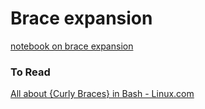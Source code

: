 # Brace expansion


[notebook on brace expansion](./brace-expansion.ipynb)

### To Read

[All about {Curly Braces} in Bash - Linux.com](https://www.linux.com/topic/desktop/all-about-curly-braces-bash/) 